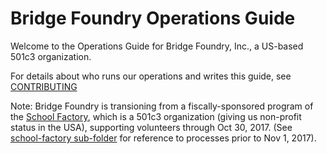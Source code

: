 # Bridge Foundry Operations Guide

Welcome to the Operations Guide for Bridge Foundry, Inc., 
a US-based 501c3 organization. 

For details about who runs our operations and writes this guide, see [CONTRIBUTING](CONTRIBUTING.md)

Note: Bridge Foundry is transioning from a fiscally-sponsored program of the [School Factory](http://schoolfactory.org), which is a 501c3 organization (giving us non-profit status in the USA), supporting volunteers through Oct 30, 2017. (See [school-factory sub-folder](school-factory) for reference to processes prior to Nov 1, 2017).


